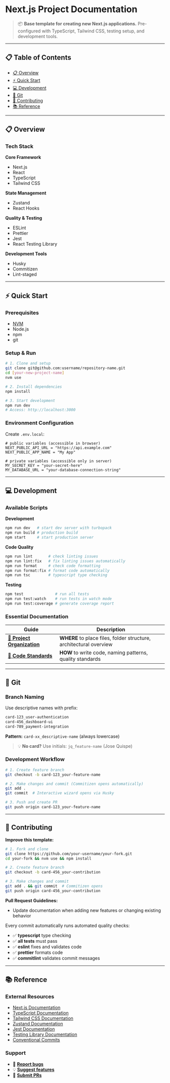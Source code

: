 # Next.js Project Documentation

> 📦 **Base template for creating new Next.js applications.** Pre-configured with TypeScript, Tailwind CSS, testing setup, and development tools.

---

## 📋 Table of Contents

- [📋 Overview](#-overview)
- [⚡ Quick Start](#-quick-start)
- [💻 Development](#-development)
- [🔄 Git](#-git)
- [🤝 Contributing](#-contributing)
- [📚 Reference](#-reference)

---

## 📋 Overview

### Tech Stack

**Core Framework**

- Next.js
- React
- TypeScript
- Tailwind CSS

**State Management**

- Zustand
- React Hooks

**Quality & Testing**

- ESLint
- Prettier
- Jest
- React Testing Library

**Development Tools**

- Husky
- Commitizen
- Lint-staged

---

## ⚡ Quick Start

### Prerequisites

- [NVM](https://github.com/nvm-sh/nvm#installing-and-updating)
- Node.js
- npm
- git

### Setup & Run

```bash
# 1. Clone and setup
git clone git@github.com:username/repository-name.git
cd [your-new-project-name]
nvm use

# 2. Install dependencies
npm install

# 3. Start development
npm run dev
# Access: http://localhost:3000
```

### Environment Configuration

Create `.env.local`:

```env
# public variables (accessible in browser)
NEXT_PUBLIC_API_URL = "https://api.example.com"
NEXT_PUBLIC_APP_NAME = "My App"

# private variables (accessible only in server)
MY_SECRET_KEY = "your-secret-here"
MY_DATABASE_URL = "your-database-connection-string"
```

---

## 💻 Development

### Available Scripts

**Development**

```bash
npm run dev   # start dev server with turbopack
npm run build # production build
npm start     # start production server
```

**Code Quality**

```bash
npm run lint       # check linting issues
npm run lint:fix   # fix linting issues automatically
npm run format     # check code formatting
npm run format:fix # format code automatically
npm run tsc        # typescript type checking
```

**Testing**

```bash
npm test              # run all tests
npm run test:watch    # run tests in watch mode
npm run test:coverage # generate coverage report
```

### Essential Documentation

| Guide                                                          | Description                                                        |
| -------------------------------------------------------------- | ------------------------------------------------------------------ |
| **[📁 Project Organization](./.docs/project-organization.md)** | **WHERE** to place files, folder structure, architectural overview |
| **[📝 Code Standards](./.docs/code-standards.md)**             | **HOW** to write code, naming patterns, quality standards          |

---

## 🔄 Git

### Branch Naming

Use descriptive names with prefix:

```bash
card-123_user-authentication
card-456_dashboard-ui
card-789_payment-integration
```

**Pattern:** `card-xx_descriptive-name` (always lowercase)

> 💡 **No card?** Use initials: `jq_feature-name` (Jose Quispe)

### Development Workflow

```bash
# 1. Create feature branch
git checkout -b card-123_your-feature-name

# 2. Make changes and commit (Commitizen opens automatically)
git add .
git commit  # Interactive wizard opens via Husky

# 3. Push and create PR
git push origin card-123_your-feature-name
```

---

## 🤝 Contributing

**Improve this template:**

```bash
# 1. Fork and clone
git clone https://github.com/your-username/your-fork.git
cd your-fork && nvm use && npm install

# 2. Create feature branch
git checkout -b card-456_your-contribution

# 3. Make changes and commit
git add . && git commit  # Commitizen opens
git push origin card-456_your-contribution
```

**Pull Request Guidelines:**

- Update documentation when adding new features or changing existing behavior

Every commit automatically runs automated quality checks:

- ✅ **typescript** type checking
- ✅ **all tests** must pass
- ✅ **eslint** fixes and validates code
- ✅ **prettier** formats code
- ✅ **commitlint** validates commit messages

---

## 📚 Reference

### External Resources

- [Next.js Documentation](https://nextjs.org/docs)
- [TypeScript Documentation](https://www.typescriptlang.org/docs/)
- [Tailwind CSS Documentation](https://tailwindcss.com/docs)
- [Zustand Documentation](https://zustand-demo.pmnd.rs/)
- [Jest Documentation](https://jestjs.io/docs/getting-started)
- [Testing Library Documentation](https://testing-library.com/docs/)
- [Conventional Commits](https://www.conventionalcommits.org/)

### Support

- 🐛 **[Report bugs](https://github.com/your-repo/issues)**
- 💡 **[Suggest features](https://github.com/your-repo/issues)**
- 🔧 **[Submit PRs](https://github.com/your-repo/pulls)**
